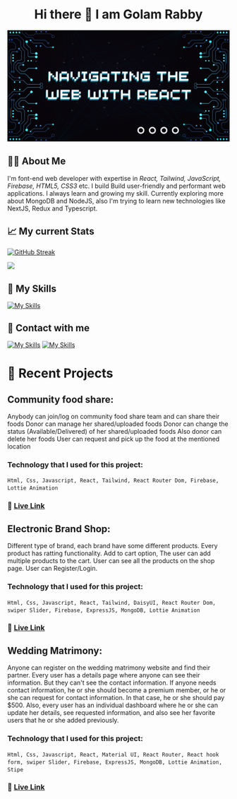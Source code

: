 <h1 align='center'>Hi there 👋 I am Golam Rabby</h1>

![The San Juan Mountains are beautiful!](https://raw.githubusercontent.com/rabby4/rabby4/main/images/banner.png "San Juan Mountains")

## 🙋‍♂️ About Me

I'm font-end web developer with expertise in _React, Tailwind, JavaScript, Firebase, HTML5, CSS3_ etc. I build Build user-friendly and performant web applications. I always learn and growing my skill. Currently exploring more about MongoDB and NodeJS, also I'm trying to learn new technologies like NextJS, Redux and Typescript.

## 📈 My current Stats

[![GitHub Streak](https://github-readme-streak-stats.herokuapp.com?user=rabby4&theme=react&hide_border=true&date_format=j%20M%5B%20Y%5D&background=00000075)](https://git.io/streak-stats)

![](http://github-profile-summary-cards.vercel.app/api/cards/profile-details?username=rabby4&theme=react)

## 🥇 My Skills

[![My Skills](https://skillicons.dev/icons?i=react,js,tailwind,bootstrap,html,materialui,css,mongodb,vite,firebase,nodejs,figma&theme=dark)]()

## 📩 Contact with me

[![My Skills](https://skillicons.dev/icons?i=linkedin&theme=dark)](https://www.linkedin.com/in/developer-rabby)
[![My Skills](https://skillicons.dev/icons?i=twitter&theme=dark)](https://twitter.com/DeveloperRabby)

# 🧾 Recent Projects

## Community food share:

Anybody can join/log on community food share team and can share their foods
Donor can manage her shared/uploaded foods
Donor can change the status (Available/Delivered) of her shared/uploaded foods
Also donor can delete her foods
User can request and pick up the food at the mentioned location

### Technology that I used for this project:

`Html, Css, Javascript, React, Tailwind, React Router Dom, Firebase, Lottie Animation`

### 🔗 [Live Link](https://food-sharing-bc5b4.web.app/)

## Electronic Brand Shop:

Different type of brand, each brand have some different products. Every product has ratting functionality. Add to cart option, The user can add multiple products to the cart. User can see all the products on the shop page. User can Register/Login.

### Technology that I used for this project:

`Html, Css, Javascript, React, Tailwind, DaisyUI, React Router Dom, swiper Slider, Firebase, ExpressJS, MongoDB, Lottie Animation`

### 🔗 [Live Link](https://brand-shop-6ed3e.web.app/)

## Wedding Matrimony:

Anyone can register on the wedding matrimony website and find their partner. Every user has a details page where anyone can see their information. But they can't see the contact information. If anyone needs contact information, he or she should become a premium member, or he or she can request for contact information. In that case, he or she should pay $500. Also, every user has an individual dashboard where he or she can update her details, see requested information, and also see her favorite users that he or she added previously.

### Technology that I used for this project:

`Html, Css, Javascript, React, Material UI, React Router, React hook form, swiper Slider, Firebase, ExpressJS, MongoDB, Lottie Animation, Stipe`

### 🔗 [Live Link](https://matrimony-51be8.web.app/)
